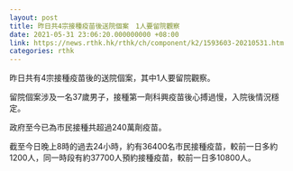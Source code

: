 ```yaml
---
layout: post
title: 昨日共4宗接種疫苗後送院個案　1人要留院觀察
date: 2021-05-31 23:06:20.000000000 +08:00
link: https://news.rthk.hk/rthk/ch/component/k2/1593603-20210531.htm
categories: rthk
---
```


昨日共有4宗接種疫苗後的送院個案，其中1人要留院觀察。

留院個案涉及一名37歲男子，接種第一劑科興疫苗後心搏過慢，入院後情況穩定。

政府至今已為市民接種共超過240萬劑疫苗。

截至今日晚上8時的過去24小時，約有36400名市民接種疫苗，較前一日多約1200人，同一時段有約37700人預約接種疫苗，較前一日多10800人。
